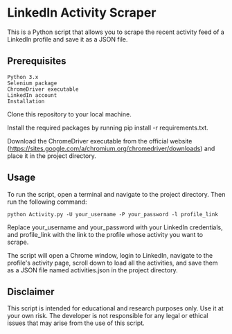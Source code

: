 # LinkedIn Activity Scraper
This is a Python script that allows you to scrape the recent activity feed of a LinkedIn profile and save it as a JSON file.

## Prerequisites
```py3
Python 3.x
Selenium package
ChromeDriver executable
LinkedIn account
Installation
```

Clone this repository to your local machine.

Install the required packages by running pip install -r requirements.txt.

Download the ChromeDriver executable from the official website (https://sites.google.com/a/chromium.org/chromedriver/downloads) and place it in the project directory.

## Usage
To run the script, open a terminal and navigate to the project directory. Then run the following command:

```python3
python Activity.py -U your_username -P your_password -l profile_link
```

Replace your_username and your_password with your LinkedIn credentials, and profile_link with the link to the profile whose activity you want to scrape.

The script will open a Chrome window, login to LinkedIn, navigate to the profile's activity page, scroll down to load all the activities, and save them as a JSON file named activities.json in the project directory.

## Disclaimer
This script is intended for educational and research purposes only. Use it at your own risk. The developer is not responsible for any legal or ethical issues that may arise from the use of this script.
